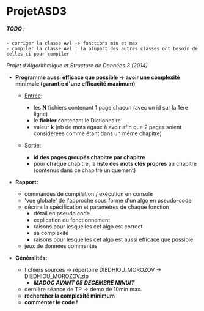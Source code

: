 ProjetASD3
==========

##### TODO :
	- corriger la classe Avl -> fonctions min et max
	- compiler la classe Avl : la plupart des autres classes ont besoin de celles-ci pour compiler

<i>Projet d'Algorithmique et Structure de Données 3 (2014)</i>

- __Programme aussi efficace que possible -> avoir une complexité minimale (garantie d'une efficacité maximum)__

  - <u>Entrée</u>: 
    - les <b>N</b> fichiers contenant 1 page chacun (avec un id sur la 1ère ligne)
    - le <b>fichier</b> contenant le Dictionnaire
    - valeur <b>k</b> (nb de mots égaux à avoir afin que 2 pages soient considérées comme étant dans un même chapitre)
  
  - Sortie: 
    - <b>id des pages groupés chapitre par chapitre</b>
    - pour <b>chaque</b> chapitre, la <b>liste des mots clés propres</b> au chapitre (contenus dans ce chapitre uniquement)

- __Rapport:__
  
  - commandes de compilation / exécution en console
  - 'vue globale' de l'approche sous forme d'un algo en pseudo-code
  - décrire la spécification et paramètres de chaque fonction
    - détail en pseudo code
    - explication du fonctionnement
    - raisons pour lesquelles cet algo est correct
    - sa complexité
    - raisons pour lesquelles cet algo est aussi efficace que possible
  - jeux de données commentés

- __Généralités:__
  - fichiers sources -> répertoire DIEDHIOU_MOROZOV -> DIEDHIOU_MOROZOV.zip
    - <i><b>MADOC AVANT 05 DECEMBRE MINUIT</b></i>
  - dernière séance de TP -> démo de 10min max.
  - <b>rechercher la complexité minimum</b>
  - <b>commenter le code !</b>
